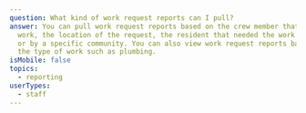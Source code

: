 ```yaml
---
question: What kind of work request reports can I pull?
answer: You can pull work request reports based on the crew member that did the
  work, the location of the request, the resident that needed the work request,
  or by a specific community. You can also view work request reports based on
  the type of work such as plumbing.
isMobile: false
topics:
  - reporting
userTypes:
  - staff
---
```

